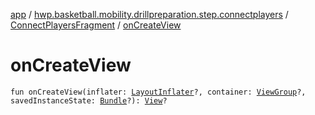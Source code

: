 [app](../../index.md) / [hwp.basketball.mobility.drillpreparation.step.connectplayers](../index.md) / [ConnectPlayersFragment](index.md) / [onCreateView](.)

# onCreateView

`fun onCreateView(inflater: `[`LayoutInflater`](https://developer.android.com/reference/android/view/LayoutInflater.html)`?, container: `[`ViewGroup`](https://developer.android.com/reference/android/view/ViewGroup.html)`?, savedInstanceState: `[`Bundle`](https://developer.android.com/reference/android/os/Bundle.html)`?): `[`View`](https://developer.android.com/reference/android/view/View.html)`?`